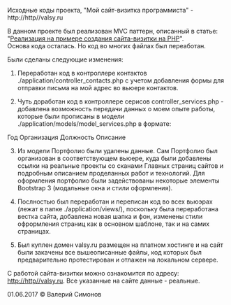 ﻿<p>
Исходные коды проекта, "Мой сайт-визитка программиста" - http://http//valsy.ru

В данном проекте был реализован MVC паттерн, описанный в статье: "<a href="http://habrahabr.ru/post/150267/">Реализация  на примере создания сайта-визитки на PHP</a>".
<br/>
Основа кода осталась. Но код во многих файлах был переаботан.

Были сделаны следующие изменения: 

1. Переработан код в контроллере контактов ./application/controller_contacts.php с учетом добавления формы для отправки письма на мой адрес во вьюере контактов.

2. Чуть доработан код в контроллере серисов controller_services.php - добавлена возможность передачи данных о моем опыте работы, которые были прописаны в модели ./application/models/model_services.php в формате: 

Год Организация Должность Описание 

3. Из модели Портфолио были удалены данные. Сам Портфолио был организован в соответствующем вьюере, куда были добавлены ссылки на реальные проекты со сканами Главных страниц сайтов и подробным описанием проделанных работ и технологий. Для оформления портфолио были задействованы некоторые элементы Bootstrap 3 (модальные окна и стили оформления).

4. Послностью был переработан и переписан код во всех вьюэрах (лежат в папке ./application/views/), поскольку была переработана вестка сайта, добавлена новая шапка и фон, изменены стили офрормления страниц как в основном шаблоне, так и на самих страницах.

5. Был куплен домен valsy.ru размещен на платном хостинге и на сайт были закачены все вышеописанные файлы, код которых был предварительно протестирован и отлажен на локальном сервере. 

С работой сайта-визитки можно ознакомится по адресу: <a href="http://http//valsy.ru">http://http//valsy.ru</a>. Все указанные на сайте данные - реальные.

01.06.2017 &copy; Валерий Симонов 
</p>
